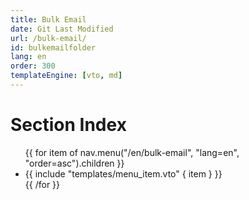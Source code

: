 ```yaml
---
title: Bulk Email
date: Git Last Modified
url: /bulk-email/
id: bulkemailfolder
lang: en
order: 300
templateEngine: [vto, md]
---
```


# Section Index
<ul class="menu">
  {{ for item of nav.menu("/en/bulk-email", "lang=en", "order=asc").children }}
    <li>
      {{ include "templates/menu_item.vto" { item } }}
    </li>
  {{ /for }}
</ul>
